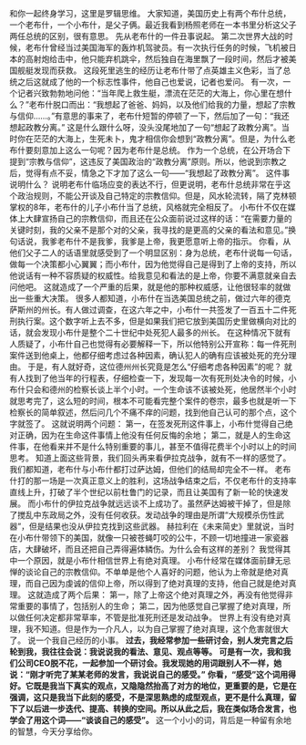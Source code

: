 和你一起终身学习，这里是罗辑思维。
大家知道，美国历史上有两个布什总统，一个老布什，一个小布什，是父子俩。最近我看到杨照老师在一本书里分析这父子两任总统的区别，很有意思。
先从老布什的一件丑事说起。
第二次世界大战的时候，老布什曾经当过美国海军的轰炸机驾驶员。有一次执行任务的时候，飞机被日本的高射炮给击中，他只能弃机跳伞，然后独自在海里飘了一段时间，然后才被美国舰艇发现而获救。
这段死里逃生的经历让老布什带了点英雄主义色彩，当了总统之后这就成了他的一个标志性事件，他自己也爱说，记者也爱问。
有一次，一个记者兴致勃勃地问他：“当年爬上救生艇，漂流在茫茫的大海上，你心里在想什么？”老布什脱口而出：“我想起了爸爸、妈妈，以及他们给我的力量，想起了宗教与信仰……。”有意思的事来了，老布什短暂的停顿了一下，然后加了一句：“我还想起政教分离。”
这是什么跟什么呀，没头没尾地加了一句“想起了政教分离”。当时你在茫茫的大海上，生死未卜，鬼才相信你会想到“政教分离”。但是，为什么老布什要刻意加上这么一句呢？因为老布什是总统。
作为一个总统，在公开场合下提到“宗教与信仰”，这违反了美国政治的“政教分离”原则。所以，他说到宗教之后，觉得有点不妥，情急之下才加了这么一句——“我想起了政教分离”。
这件事说明什么？
说明老布什临场应变的表达不行，但更说明，老布什总统非常在乎这个政治规则，不能公开谈及自己特定的宗教信仰。但是，风水轮流转，隔了克林顿掌权的8年，老布什的儿子小布什当了总统，风格就完全相反了。
小布什不仅在媒体上大肆宣扬自己的宗教信仰，而且还在公众面前说过这样的话：“在需要力量的关键时刻，我的父亲不是那个对的父亲，我寻找的是更高的父亲的看法和意见。”换句话说，我爹老布什不是我爹，我爹是上帝，我更愿意听上帝的指示。
你看，从他们父子二人的话语里就感受到了一个明显区别：身为总统，老布什说每一句话，做每一个决策都小心翼翼；而小布什，因为他觉得自己是得到了上帝的支持，所以他说话有一种不容质疑的权威性。给我意见和看法的是上帝，你要不满意就亲自去问他吧。
这就造成了一个严重的后果，就是他的那种权威感，让他很轻率的就做出一些重大决策。
很多人都知道，小布什在当选美国总统之前，做过六年的德克萨斯州的州长。有人做过调查，在这六年之中，小布什一共签发了一百五十二件死刑执行案。这个数字听上去不多，但是如果我们把它放到美国历史里做横向对比的话，就会发现小布什是整个二十世纪中处死犯人最多的州长。
在这种情况下就有人质疑了，小布什自己也觉得有必要解释一下，所以他特别公开宣称：每一件死刑案件送到他桌上，他都仔细考虑过各种因素，确认犯人的确有应该被处死的充分理由。
于是，有人就好奇，这位德州州长究竟是怎么“仔细考虑各种因素”的呢？
就有人找到了他当年的行程表，仔细检查一下，发现每一次有死刑处决令的时候，小布什只会和德州的检察长谈上半个小时。一个生命该不该被处死，他居然半个小时就思考完了，这么短的时间，根本不可能看完整个案件的卷宗，最多也就是听一下检察长的简单叙述，然后问几个不痛不痒的问题，找到他自己认可的那个点，这个字就签了。
这就说明两个问题：
第一，在签发死刑这件事上，小布什觉得自己绝对正确，因为在生命这件事情上他没有任何反悔的余地；
第二，就是人的生命这件事，在他看来并不是什么特别重要的事儿，甚至不值得花费半个小时以上的时间思考。
知道上面这些背景，我们回头再来看伊拉克战争，就有不一样的感觉了。
我们都知道，老布什与小布什都打过萨达姆，但他们的结局却完全不一样。
老布什打的那一场是一次真正意义上的胜利，这场战争结束之后，不仅老布什的支持率直线上升，打破了半个世纪以前杜鲁门的记录，而且让美国有了新一轮的快速发展。
而小布什的伊拉克战争就远远谈不上成功了。虽然萨达姆被干掉了，但是除了搅乱中东政局之外，没有任何收获。发动战争的理由是所谓“大规模杀伤性武器”，但是结果也没从伊拉克找到这些武器。
赫拉利在《未来简史》里就说，当时在小布什带领下的美国，就像一只被苍蝇叮咬的公牛，不顾一切地撞进一家瓷器店，大肆破坏，而且还把自己弄得遍体鳞伤。为什么会有这样的差别？
我觉得其中一个原因，就是小布什相信世界上有绝对真理。
小布什经常在媒体面前肆无忌惮的谈论自己的宗教信仰。不单单是他个人喜好的问题，他认为上帝就是绝对真理，而自己因为虔诚的信仰上帝，所以得到了绝对真理的支持，他自己就是绝对真理。
这就造成了两个后果：
第一，除了上帝这个绝对真理之外，再没有他觉得非常重要的事情了，包括别人的生命；
第二，因为他感觉自己掌握了绝对真理，所以做任何决定都非常草率，不管是批准死刑还是发动战争。
世界上有没有绝对真理，我不知道。但是作为一介凡人，以为自己掌握了绝对真理，这个危害就很大了。
说一个我自己经历的小事。
**过去，我经常参加一些研讨会，别人发完言之后轮到我，我往往会说：我说说我的看法、意见、观点等等。**
**可是有一次，我和我们公司CEO脱不花，一起参加一个研讨会。我发现她的用词跟别人不一样，她说：“刚才听完了某某老师的发言，我说说自己的感受。”**
**你看，“感受”这个词用得好。它既是我当下真实的观点，又隐隐然抬高了对方的地位，更重要的是，它是在强调，这只是我当下此刻的感受，不是深思熟虑的成型观点，更不是什么真理，留下了以后进一步迭代、提高、转换的空间。所以从此之后，我在类似场合发言，也学会了用这个词——“谈谈自己的感受”。**
这一个小小的词，背后是一种留有余地的智慧，今天分享给你。